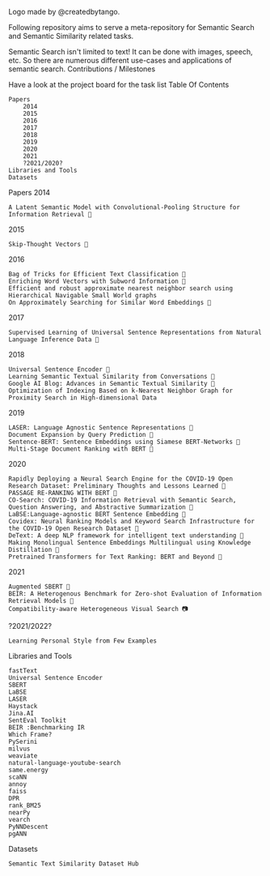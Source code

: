 Logo made by @createdbytango.

Following repository aims to serve a meta-repository for Semantic Search and Semantic Similarity related tasks.

Semantic Search isn't limited to text! It can be done with images, speech, etc. So there are numerous different use-cases and applications of semantic search.
Contributions / Milestones

Have a look at the project board for the task list
Table Of Contents

    Papers
        2014
        2015
        2016
        2017
        2018
        2019
        2020
        2021
        ?2021/2020?
    Libraries and Tools
    Datasets

Papers
2014

    A Latent Semantic Model with Convolutional-Pooling Structure for Information Retrieval 📄

2015

    Skip-Thought Vectors 📄

2016

    Bag of Tricks for Efficient Text Classification 📄
    Enriching Word Vectors with Subword Information 📄
    Efficient and robust approximate nearest neighbor search using Hierarchical Navigable Small World graphs
    On Approximately Searching for Similar Word Embeddings 📄

2017

    Supervised Learning of Universal Sentence Representations from Natural Language Inference Data 📄

2018

    Universal Sentence Encoder 📄
    Learning Semantic Textual Similarity from Conversations 📄
    Google AI Blog: Advances in Semantic Textual Similarity 📄
    Optimization of Indexing Based on k-Nearest Neighbor Graph for Proximity Search in High-dimensional Data

2019

    LASER: Language Agnostic Sentence Representations 📄
    Document Expansion by Query Prediction 📄
    Sentence-BERT: Sentence Embeddings using Siamese BERT-Networks 📄
    Multi-Stage Document Ranking with BERT 📄

2020

    Rapidly Deploying a Neural Search Engine for the COVID-19 Open Research Dataset: Preliminary Thoughts and Lessons Learned 📄
    PASSAGE RE-RANKING WITH BERT 📄
    CO-Search: COVID-19 Information Retrieval with Semantic Search, Question Answering, and Abstractive Summarization 📄
    LaBSE:Language-agnostic BERT Sentence Embedding 📄
    Covidex: Neural Ranking Models and Keyword Search Infrastructure for the COVID-19 Open Research Dataset 📄
    DeText: A deep NLP framework for intelligent text understanding 📄
    Making Monolingual Sentence Embeddings Multilingual using Knowledge Distillation 📄
    Pretrained Transformers for Text Ranking: BERT and Beyond 📄

2021

    Augmented SBERT 📄
    BEIR: A Heterogenous Benchmark for Zero-shot Evaluation of Information Retrieval Models 📄
    Compatibility-aware Heterogeneous Visual Search 📷

?2021/2022?

    Learning Personal Style from Few Examples

Libraries and Tools

    fastText
    Universal Sentence Encoder
    SBERT
    LaBSE
    LASER
    Haystack
    Jina.AI
    SentEval Toolkit
    BEIR :Benchmarking IR
    Which Frame?
    PySerini
    milvus
    weaviate
    natural-language-youtube-search
    same.energy
    scaNN
    annoy
    faiss
    DPR
    rank_BM25
    nearPy
    vearch
    PyNNDescent
    pgANN

Datasets

    Semantic Text Similarity Dataset Hub
